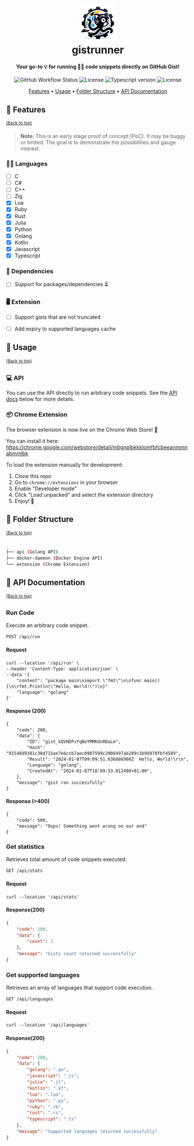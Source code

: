 <h1 align="center">
  <br>
  <a href="http:/github.com/prettyirrelevant/gistrunner"><img width="100" height="100" src=".github/logo.JPG" alt="gistrunner"></a>
  <br>
  gistrunner
  <br>
</h1>

<h4 align="center">Your go-to 💡 for running 🏃‍♂️ code snippets directly on GitHub Gist!</h4>

<p align="center">
  <img alt="GitHub Workflow Status" src="https://img.shields.io/github/actions/workflow/status/prettyirrelevant/gistrunner/build.yml?branch=main&style=for-the-badge&logo=github">
  <img src="https://img.shields.io/badge/Go-1.21+-00ADD8?style=for-the-badge&logo=go" alt="License">
  <img src="https://img.shields.io/badge/TypeScript-3178C6?logo=TypeScript&logoColor=FFF&style=for-the-badge" alt="Typescript version">
  <img src="https://img.shields.io/github/license/prettyirrelevant/gistrunner?style=for-the-badge" alt="License">
</p>

<p align="center">
  <a href="#-features">Features</a> •
  <a href="#-usage">Usage</a> •
  <a href="#-folder-structure">Folder Structure</a> •
  <a href="#-api-documentation">API Documentation</a>
</p>

## 🎯 Features
<sup>[(Back to top)](#--------gistrunner--)</sup>

> **Note:** This is an early stage proof of concept (PoC). It may be buggy or limited. The goal is to demonstrate the possibilities and gauge interest.

### 👨‍💻 Languages

- [ ] C
- [ ] C#
- [ ] C++
- [ ] Zig
- [x] Lua
- [x] Ruby
- [x] Rust
- [x] Julia
- [x] Python
- [x] Golang
- [x] Kotlin
- [x] Javascript
- [x] Typescript

### 🔌 Dependencies

- [ ] Support for packages/dependencies ⏳

### 🖥️ Extension

- [ ] Support gists that are not truncated
- [ ] Add expiry to supported languages cache


## 🤹 Usage
<sup>[(Back to top)](#--------gistrunner--)</sup>

### 💻 API
You can use the API directly to run arbitrary code snippets. See the [API docs](#run-code) below for more details.

### 📦 Chrome Extension
The browser extension is now live on the Chrome Web Store! 🎉

You can install it here: https://chrome.google.com/webstore/detail/mbgnplbkkklomfbfcbeeanmmnabmmlbk

To load the extension manually for development:

1. Clone this repo
2. Go to `chrome://extensions` in your browser
3. Enable "Developer mode"
4. Click "Load unpacked" and select the extension directory
5. Enjoy! 🚀


## 🌵 Folder Structure
<sup>[(Back to top)](#--------gistrunner--)</sup>

```sh
.
├── api (Golang API)
├── docker-daemon (Docker Engine API)
└── extension (Chrome Extension)
```

## 📜 API Documentation
<sup>[(Back to top)](#--------gistrunner--)</sup>

### Run Code
Execute an arbitrary code snippet.

```http
POST /api/run
```

#### Request

```shell
curl --location '/api/run' \
--header 'Content-Type: application/json' \
--data '{
    "content": "package main\nimport \"fmt\"\n\nfunc main() {\n\rfmt.Println(\"Hello, World!\")\n}"
    "language": "golang"
}'
```

#### Response (200)

```text
{
    "code": 200,
    "data": {
        "ID": "gist_kQVHDPvYqBeYMMKdnRDaLm",
        "Hash": "91548d9381c30d715ae7e6ccb7aec0907599c2008497ab289c3b9d970fbf4589",
        "Result": "2024-01-07T09:09:51.636886900Z  Hello, World!\r\n",
        "Language": "golang",
        "CreatedAt": "2024-01-07T10:09:53.012498+01:00",
    },
    "message": "gist ran successfully"
}
```

#### Response (>400)

```text
{
    "code": 500,
    "message": "Oops! Something went wrong on our end"
}
```


### Get statistics

Retrieves total amount of code snippets executed.

```http
GET /api/stats
```

#### Request

```shell
curl --location '/api/stats'
```

#### Response(200)

```json
{
    "code": 200,
    "data": {
        "count": 1
    },
    "message": "Gists count returned successfully"
}
```


### Get supported languages

Retrieves an array of languages that support code execution.

```http
GET /api/languages
```

#### Request

```shell
curl --location '/api/languages'
```

#### Response(200)

```json
{
    "code": 200,
    "data": {
        "golang": ".go",
        "javascript": ".js",
        "julia": ".jl",
        "kotlin": ".kt",
        "lua": ".lua",
        "python": ".py",
        "ruby": ".rb",
        "rust": ".rs",
        "typescript": ".ts"
    },
    "message": "Supported languages returned successfully"
}
```
